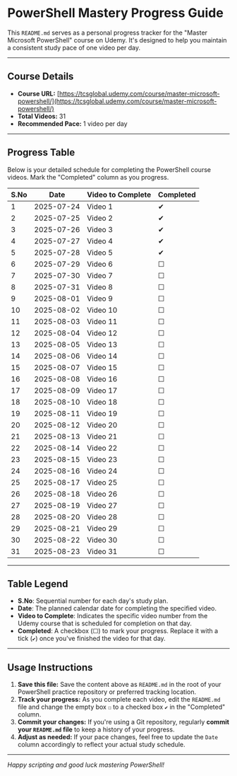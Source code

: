 # PowerShell Mastery Progress Guide

This `README.md` serves as a personal progress tracker for the "Master Microsoft PowerShell" course on Udemy. It's designed to help you maintain a consistent study pace of one video per day.

---

## Course Details

* **Course URL:** [https://tcsglobal.udemy.com/course/master-microsoft-powershell/](https://tcsglobal.udemy.com/course/master-microsoft-powershell/)
* **Total Videos:** 31
* **Recommended Pace:** 1 video per day

---

## Progress Table

Below is your detailed schedule for completing the PowerShell course videos. Mark the "Completed" column as you progress.

| S.No | Date | Video to Complete | Completed |
|------|------------|-------------------------------|-----------|
| 1 | 2025-07-24 | Video 1 | ✔ |
| 2 | 2025-07-25 | Video 2 | ✔ |
| 3 | 2025-07-26 | Video 3 | ✔ |
| 4 | 2025-07-27 | Video 4 | ✔ |
| 5 | 2025-07-28 | Video 5 | ✔ |
| 6 | 2025-07-29 | Video 6 | ☐ |
| 7 | 2025-07-30 | Video 7 | ☐ |
| 8 | 2025-07-31 | Video 8 | ☐ |
| 9 | 2025-08-01 | Video 9 | ☐ |
| 10 | 2025-08-02 | Video 10 | ☐ |
| 11 | 2025-08-03 | Video 11 | ☐ |
| 12 | 2025-08-04 | Video 12 | ☐ |
| 13 | 2025-08-05 | Video 13 | ☐ |
| 14 | 2025-08-06 | Video 14 | ☐ |
| 15 | 2025-08-07 | Video 15 | ☐ |
| 16 | 2025-08-08 | Video 16 | ☐ |
| 17 | 2025-08-09 | Video 17 | ☐ |
| 18 | 2025-08-10 | Video 18 | ☐ |
| 19 | 2025-08-11 | Video 19 | ☐ |
| 20 | 2025-08-12 | Video 20 | ☐ |
| 21 | 2025-08-13 | Video 21 | ☐ |
| 22 | 2025-08-14 | Video 22 | ☐ |
| 23 | 2025-08-15 | Video 23 | ☐ |
| 24 | 2025-08-16 | Video 24 | ☐ |
| 25 | 2025-08-17 | Video 25 | ☐ |
| 26 | 2025-08-18 | Video 26 | ☐ |
| 27 | 2025-08-19 | Video 27 | ☐ |
| 28 | 2025-08-20 | Video 28 | ☐ |
| 29 | 2025-08-21 | Video 29 | ☐ |
| 30 | 2025-08-22 | Video 30 | ☐ |
| 31 | 2025-08-23 | Video 31 | ☐ |

---

## Table Legend

* **S.No**: Sequential number for each day's study plan.
* **Date**: The planned calendar date for completing the specified video.
* **Video to Complete**: Indicates the specific video number from the Udemy course that is scheduled for completion on that day.
* **Completed**: A checkbox (☐) to mark your progress. Replace it with a tick (`✔`) once you've finished the video for that day.

---

## Usage Instructions

1.  **Save this file:** Save the content above as `README.md` in the root of your PowerShell practice repository or preferred tracking location.
2.  **Track your progress:** As you complete each video, edit the `README.md` file and change the empty box `☐` to a checked box `✔` in the "Completed" column.
3.  **Commit your changes:** If you're using a Git repository, regularly **commit your `README.md` file** to keep a history of your progress.
4.  **Adjust as needed:** If your pace changes, feel free to update the `Date` column accordingly to reflect your actual study schedule.

---

*Happy scripting and good luck mastering PowerShell!*